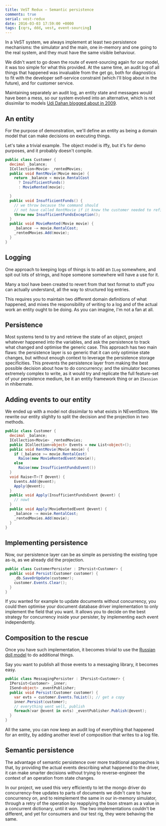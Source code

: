 ```yaml
---
title: VeST Redux – Semantic persistence
comments: true
serial: vest-redux
date: 2016-03-03 17:59:00 +0000
tags: [cqrs, ddd, vest, event-sourcing]
---
```

In a VeST system, we always implement at least two persistence mechanisms: the simulator and the main, one in-memory and one going to the real system, and they must have the same visible behaviour.

We didn't want to go down the route of event-sourcing again for our model, it was too simple for what this provided. At the same time, an audit log of all things that happened was invaluable from the get go, both for diagnostics to fit with the developer self-service constraint (which I'll blog about in the future), and for customer service.

Maintaining separately an audit log, an entity state and messages would have been a mess, so our system evolved into an alternative, which is not dissimilar to models [Udi Dahan blogged about in 2009][udi-events].

## An entity

For the purpose of demonstration, we'll define an entity as being a domain model that can make decisions on executing things.

Let's take a trivial example. The object model is iffy, but it's for demo purposes, and it probably doesn't compile.

```csharp
public class Customer {
  decimal _balance;
  ICollection<Movie> _rentedMovies;
  public void RentMovie(Movie movie) {
    return _balance < movie.RentalCost
      ? InsufficientFunds()
      : MovieRented(movie);

  }
  public void InsufficientFunds() {
    // we throw because the command should
    // not have called RentMovie if it knew the customer needed to refill money.
    throw new InsufficientFundsException();
  }
  public void MovieRented(Movie movie) {
    _balance -= movie.RentalCost;
    _rentedMovies.Add(movie);
  }
}
```

## Logging

One approach to keeping logs of things is to add an `ILog` somewhere, and spit out lots of strings, and hope someone somewhere will have a use for it.

Many a tool have been created to revert from that text format to stuff you can actually understand, all the way to structured log entries.

This requires you to maintain two different domain definitions of what happened, and mixes the responsibility of writing to a log and of the actual work an entity ought to be doing. As you can imagine, I'm not a fan at all.

## Persistence

Most systems tend to try and retrieve the state of an object, project whatever happened into the variables, and ask the persistence to track what changed and optimise the generic case. This approach has two main flaws: the persistence layer is so generic that it can only optimise state changes, but without enough context to leverage the persistence storage specificities. This prevents the persistence layer from making the best possible decision about how to do concurrency; and the simulator becomes extremely complex to write, as it would try and replicate the full feature-set of your persistence medium, be it an entity framework thing or an `ISession` in nhibernate.

## Adding events to our entity

We ended up with a model not dissimilar to what exists in NEventStore. We rewrite our entity slighlty to split the decision and the projection in two methods.


```csharp
public class Customer {
  decimal _balance;
  ICollection<Movie> _rentedMovies;
  public ICollection<object> Events = new List<object>();
  public void RentMovie(Movie movie) {
    if (_balance >= movie.RentalCost)
      Raise(new MovieRentedEvent(movie));
    else
      Raise(new InsufficientFundsEvent())
  }
  void Raise<T>(T @event) {
    Events.Add(@event);
    Apply(@event);
  }
  public void Apply(InsufficientFundsEvent @event) {
    // nowt
  }
  public void Apply(MovieRentedEvent @event) {
    _balance -= movie.RentalCost;
    _rentedMovies.Add(movie);
  }
}
```

## Implementing persistence

Now, our persistence layer can be as simple as persisting the existing type as-is, as we already did the projection.

```csharp
public class CustomerPersister : IPersist<Customer> {
  public void Persist(Customer customer) {
    _db.SaveOrUpdate(customer);
    customer.Events.Clear();
  }
}
```

If you wanted for example to update documents without concurrency, you could then optimise your document database driver implementation to only implement the field that you want. It allows you to decide on the best strategy for concurrency inside your persister, by implementing each event independently.

## Composition to the rescue

Once you have such implementation, it becomes trivial to use the [Russian doll model][russian-doll] to do additional things.

Say you want to publish all those events to a messaging library, it becomes easy.

```csharp
public class MessagingPersister : IPersist<Customer> {
  IPersist<Customer> _inner;
  ISend<object> _eventPublisher;
  public void Persist(Customer customer) {
    var evts = customer.Events.ToList(); // get a copy
    inner.Persist(customer);
    // everything went well, publish
    foreach(var @event in evts) _eventPublisher.Publish(@event);
  }
}
```

All the same, you can now keep an audit log of everything that happened for an entity, by adding another level of composition that writes to a log file.

## Semantic persistence

The advantage of semantic persistence over more traditional approaches is that, by providing the actual events describing what happened to the driver, it can make smarter decisions without trying to reverse-engineer the context of an operation from state changes.

In our project, we used this very efficiently to let the mongo driver do concurrency-free updates to parts of documents we didn't care to have concurrency on, and to reimplement the same in our in-memory simulator, through a retry of the operation by reapplying the bson stream as a value in a concurrent dictionary, until it won. The two implementations couldn't be different, and yet for consumers and our test rig, they were behaving the same.


[udi-events]: <http://udidahan.com/2009/06/14/domain-events-salvation/>
[russian-doll]: <http://codebetter.com/jeremymiller/2011/01/09/fubumvcs-internal-runtime-the-russian-doll-model-and-how-it-compares-to-asp-net-mvc-and-openrasta/>
